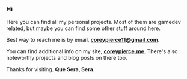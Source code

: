 ### Hi
Here you can find all my personal projects. Most of them are gamedev related, but maybe you can find some other stuff around here.

Best way to reach me is by email, **coreypierce11@gmail.com**. 

You can find additional info on my site, [**coreypierce.me**](https://coreypierce.me/). There's also noteworthy projects and blog posts on there too.

Thanks for visiting. **Que Sera, Sera**.
<!--
**coreyp7/coreyp7** is a ✨ _special_ ✨ repository because its `README.md` (this file) appears on your GitHub profile.

Here are some ideas to get you started:

- 🔭 I’m currently working on ...
- 🌱 I’m currently learning ...
- 👯 I’m looking to collaborate on ...
- 🤔 I’m looking for help with ...
- 💬 Ask me about ...
- 📫 How to reach me: ...
- 😄 Pronouns: ...
- ⚡ Fun fact: ...
-->
